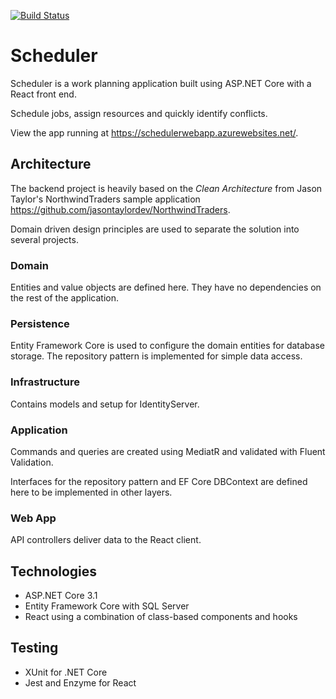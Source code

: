 [![Build Status](https://dev.azure.com/petekanighit/Scheduler/_apis/build/status/knightpedro.scheduler?branchName=master)](https://dev.azure.com/petekanighit/Scheduler/_build/latest?definitionId=2&branchName=master)
# Scheduler

Scheduler is a work planning application built using ASP.NET Core with a React front end.

Schedule jobs, assign resources and quickly identify conflicts.

View the app running at https://schedulerwebapp.azurewebsites.net/.

## Architecture
The backend project is heavily based on the *Clean Architecture* from Jason Taylor's NorthwindTraders sample application https://github.com/jasontaylordev/NorthwindTraders.

Domain driven design principles are used to separate the solution into several projects.

### Domain
Entities and value objects are defined here. They have no dependencies on the rest of the application.

### Persistence
Entity Framework Core is used to configure the domain entities for database storage. The repository pattern is implemented for simple data access.

### Infrastructure
Contains models and setup for IdentityServer.

### Application
Commands and queries are created using MediatR and validated with Fluent Validation.

Interfaces for the repository pattern and EF Core DBContext are defined here to be implemented in other layers. 

### Web App
API controllers deliver data to the React client.

## Technologies
* ASP.NET Core 3.1
* Entity Framework Core with SQL Server
* React using a combination of class-based components and hooks

## Testing
* XUnit for .NET Core
* Jest and Enzyme for React 
